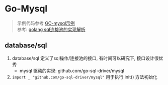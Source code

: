 # Go-Mysql
> 示例代码参考 [GO-mysql示例](https://github.com/everywan/go-web/blob/master/dao/mysql_crud.go)   
> 参考: [golang sql连接池的实现解析](https://blog.csdn.net/pangudashu/article/details/54291558)

## database/sql
1. database/sql 定义了sql操作/连接池的接口, 有时间可以研究下, 接口设计很优秀
    - mysql 驱动的实现: github.com/go-sql-driver/mysql
2. `import _ "github.com/go-sql-driver/mysql"` 用于执行 init() 方法初始化
